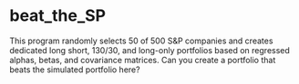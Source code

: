 # beat_the_SP
This program randomly selects 50 of 500 S&amp;P companies and creates dedicated long short, 130/30, and long-only portfolios based on regressed alphas, betas, and covariance matrices. Can you create a portfolio that beats the simulated portfolio here?
